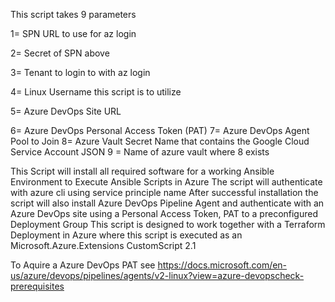  This script takes 9 parameters
 
 1= SPN URL to use for az login
 
 2= Secret of SPN above
 
 3= Tenant to login to with az login
 
 4= Linux Username this script is to utilize
 
 5= Azure DevOps Site URL
 
 6= Azure DevOps Personal Access Token (PAT)
 7= Azure DevOps Agent Pool to Join
 8= Azure Vault Secret Name that contains the Google Cloud Service Account JSON
 9 = Name of azure vault where 8 exists


 This Script will install all required software for a working 
 Ansible Environment to Execute Ansible Scripts in Azure
 The script will authenticate with azure cli using service principle name
 After successful installation the script will also install 
 Azure DevOps Pipeline Agent and authenticate 
 with an Azure DevOps site using a Personal 
 Access Token, PAT to a preconfigured Deployment Group
 This script is designed to work together with a 
 Terraform Deployment in Azure where this script is 
 executed as an Microsoft.Azure.Extensions CustomScript 2.1

 To Aquire a Azure DevOps PAT see https://docs.microsoft.com/en-us/azure/devops/pipelines/agents/v2-linux?view=azure-devopscheck-prerequisites
